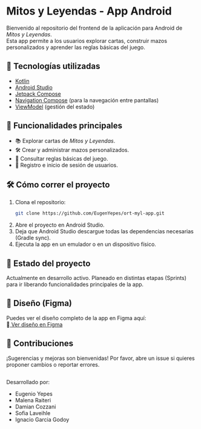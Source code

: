 # Mitos y Leyendas - App Android

Bienvenido al repositorio del frontend de la aplicación para Android de *Mitos y Leyendas*.  
Esta app permite a los usuarios explorar cartas, construir mazos personalizados y aprender las reglas básicas del juego.

## 📱 Tecnologías utilizadas

- [Kotlin](https://kotlinlang.org/)
- [Android Studio](https://developer.android.com/studio)
- [Jetpack Compose](https://developer.android.com/jetpack/compose)
- [Navigation Compose](https://developer.android.com/jetpack/compose/navigation) (para la navegación entre pantallas)
- [ViewModel](https://developer.android.com/topic/libraries/architecture/viewmodel) (gestión del estado)

## 🚀 Funcionalidades principales

- 📚 Explorar cartas de *Mitos y Leyendas*.
- 🛠️ Crear y administrar mazos personalizados.
- 📖 Consultar reglas básicas del juego.
- 🔐 Registro e inicio de sesión de usuarios.

## 🛠️ Cómo correr el proyecto

1. Clona el repositorio:
   ```bash
   git clone https://github.com/EugenYepes/ort-myl-app.git
2. Abre el proyecto en Android Studio.
3. Deja que Android Studio descargue todas las dependencias necesarias (Gradle sync).
4. Ejecuta la app en un emulador o en un dispositivo físico.

## 📄 Estado del proyecto

Actualmente en desarrollo activo.
Planeado en distintas etapas (Sprints) para ir liberando funcionalidades principales de la app.

## 🎨 Diseño (Figma)
Puedes ver el diseño completo de la app en Figma aquí:  
🔗[ Ver diseño en Figma](https://www.figma.com/design/vXUOJe0Nt56AKKzXVSPJPD/Mitos-y-Leyendas-APP?m=auto&t=uqhI1ymXEnLScWUX-1)

## 💬 Contribuciones
¡Sugerencias y mejoras son bienvenidas!
Por favor, abre un issue si quieres proponer cambios o reportar errores.

##

Desarrollado por: 
- Eugenio Yepes
- Malena Raiteri
- Damian Cozzani
- Sofia Laveihle
- Ignacio Garcia Godoy
